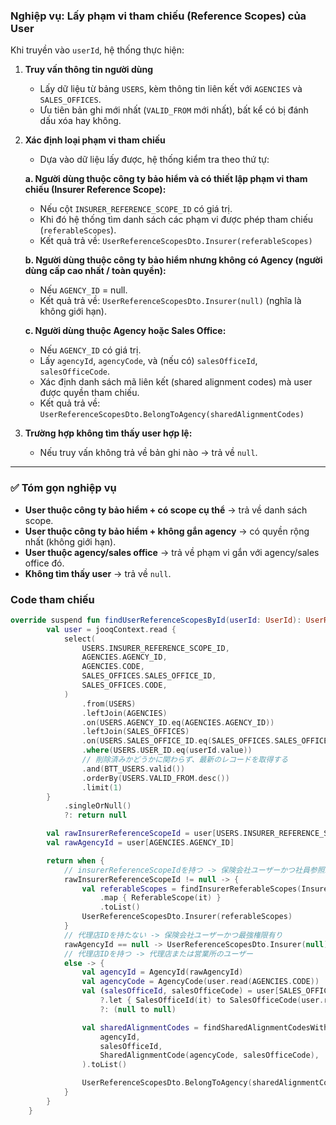 ### Nghiệp vụ: Lấy phạm vi tham chiếu (Reference Scopes) của User

Khi truyền vào `userId`, hệ thống thực hiện:

1. **Truy vấn thông tin người dùng**

    * Lấy dữ liệu từ bảng `USERS`, kèm thông tin liên kết với `AGENCIES` và `SALES_OFFICES`.
    * Ưu tiên bản ghi mới nhất (`VALID_FROM` mới nhất), bất kể có bị đánh dấu xóa hay không.

2. **Xác định loại phạm vi tham chiếu**

    * Dựa vào dữ liệu lấy được, hệ thống kiểm tra theo thứ tự:

   **a. Người dùng thuộc công ty bảo hiểm và có thiết lập phạm vi tham chiếu (Insurer Reference Scope):**

    * Nếu cột `INSURER_REFERENCE_SCOPE_ID` có giá trị.
    * Khi đó hệ thống tìm danh sách các phạm vi được phép tham chiếu (`referableScopes`).
    * Kết quả trả về: `UserReferenceScopesDto.Insurer(referableScopes)`

   **b. Người dùng thuộc công ty bảo hiểm nhưng không có Agency (người dùng cấp cao nhất / toàn quyền):**

    * Nếu `AGENCY_ID` = null.
    * Kết quả trả về: `UserReferenceScopesDto.Insurer(null)` (nghĩa là không giới hạn).

   **c. Người dùng thuộc Agency hoặc Sales Office:**

    * Nếu `AGENCY_ID` có giá trị.
    * Lấy `agencyId`, `agencyCode`, và (nếu có) `salesOfficeId`, `salesOfficeCode`.
    * Xác định danh sách mã liên kết (shared alignment codes) mà user được quyền tham chiếu.
    * Kết quả trả về: `UserReferenceScopesDto.BelongToAgency(sharedAlignmentCodes)`

3. **Trường hợp không tìm thấy user hợp lệ:**

    * Nếu truy vấn không trả về bản ghi nào → trả về `null`.

---

### ✅ Tóm gọn nghiệp vụ

* **User thuộc công ty bảo hiểm + có scope cụ thể** → trả về danh sách scope.
* **User thuộc công ty bảo hiểm + không gắn agency** → có quyền rộng nhất (không giới hạn).
* **User thuộc agency/sales office** → trả về phạm vi gắn với agency/sales office đó.
* **Không tìm thấy user** → trả về `null`.

### Code tham chiếu

```kotlin
override suspend fun findUserReferenceScopesById(userId: UserId): UserReferenceScopesDto? {
        val user = jooqContext.read {
            select(
                USERS.INSURER_REFERENCE_SCOPE_ID,
                AGENCIES.AGENCY_ID,
                AGENCIES.CODE,
                SALES_OFFICES.SALES_OFFICE_ID,
                SALES_OFFICES.CODE,
            )
                .from(USERS)
                .leftJoin(AGENCIES)
                .on(USERS.AGENCY_ID.eq(AGENCIES.AGENCY_ID))
                .leftJoin(SALES_OFFICES)
                .on(USERS.SALES_OFFICE_ID.eq(SALES_OFFICES.SALES_OFFICE_ID))
                .where(USERS.USER_ID.eq(userId.value))
                // 削除済みかどうかに関わらず、最新のレコードを取得する
                .and(BTT_USERS.valid())
                .orderBy(USERS.VALID_FROM.desc())
                .limit(1)
        }
            .singleOrNull()
            ?: return null

        val rawInsurerReferenceScopeId = user[USERS.INSURER_REFERENCE_SCOPE_ID]
        val rawAgencyId = user[AGENCIES.AGENCY_ID]

        return when {
            // insurerReferenceScopeIdを持つ -> 保険会社ユーザーかつ社員参照範囲設定有り
            rawInsurerReferenceScopeId != null -> {
                val referableScopes = findInsurerReferableScopes(InsurerReferenceScopeId(rawInsurerReferenceScopeId))
                    .map { ReferableScope(it) }
                    .toList()
                UserReferenceScopesDto.Insurer(referableScopes)
            }
            // 代理店IDを持たない -> 保険会社ユーザーかつ最強権限有り
            rawAgencyId == null -> UserReferenceScopesDto.Insurer(null)
            // 代理店IDを持つ -> 代理店または営業所のユーザー
            else -> {
                val agencyId = AgencyId(rawAgencyId)
                val agencyCode = AgencyCode(user.read(AGENCIES.CODE))
                val (salesOfficeId, salesOfficeCode) = user[SALES_OFFICES.SALES_OFFICE_ID]
                    ?.let { SalesOfficeId(it) to SalesOfficeCode(user.read(SALES_OFFICES.CODE)) }
                    ?: (null to null)

                val sharedAlignmentCodes = findSharedAlignmentCodesWithSelf(
                    agencyId,
                    salesOfficeId,
                    SharedAlignmentCode(agencyCode, salesOfficeCode),
                ).toList()

                UserReferenceScopesDto.BelongToAgency(sharedAlignmentCodes)
            }
        }
    }
```